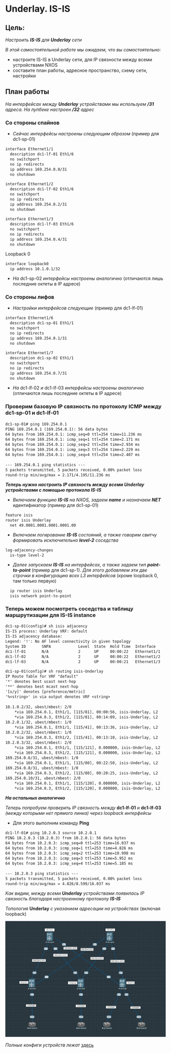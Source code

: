 # Underlay. IS-IS
## **Цель:**
_Настроить **IS-IS** для **Underlay** сети_

_В этой самостоятельной работе мы ожидаем, что вы самостоятельно:_
- настроите IS-IS в Underlay сети, для IP связности между всеми устройствами NXOS
- составите план работы, адресное пространство, схему сети, настройки
  
## **План работы**
_На интерфейсах между __Underlay__ устройствами мы используем __/31__ адреса. На лупбеке настроен __/32__ адрес_

### **Со стороны спайнов**

* _Сейчас интерфейсы настроены следующим образом_ (пример для dc1-sp-01)
```
interface Ethernet1/1
  description dc1-lf-01 Eth1/6
  no switchport
  no ip redirects
  ip address 169.254.0.0/31
  no shutdown
```
```
interface Ethernet1/2
  description dc1-lf-02 Eth1/6
  no switchport
  no ip redirects
  ip address 169.254.0.2/31
  no shutdown
```
```
interface Ethernet1/3
  description dc1-lf-03 Eth1/6
  no switchport
  no ip redirects
  ip address 169.254.0.4/31
  no shutdown
```
Loopback 0
```
interface loopback0
  ip address 10.1.0.1/32
```
* _На_ dc1-sp-02 _интерфейсы настроены аналогично_ (отличаются лишь последние октеты в IP адресе)

### **Со стороны лифов**

* _Настройки интерфейсов следующие_ (пример для dc1-lf-01)
```
interface Ethernet1/6
  description dc1-sp-01 Eth1/1
  no switchport
  no ip redirects
  ip address 169.254.0.1/31
  no shutdown
```
```
interface Ethernet1/7
  description dc1-sp-02 Eth1/1
  no switchport
  no ip redirects
  ip address 169.254.0.7/31
  no shutdown
```
* _На_ dc1-lf-02 _и_ dc1-lf-03 _интерфейсы настроены аналогично_ (отличаются лишь последние октеты в IP адресе)

### **Проверим базовую IP связность по протоколу ICMP между dc1-sp-01 и dc1-lf-01**

```
dc1-sp-01# ping 169.254.0.1
PING 169.254.0.1 (169.254.0.1): 56 data bytes
64 bytes from 169.254.0.1: icmp_seq=0 ttl=254 time=11.236 ms
64 bytes from 169.254.0.1: icmp_seq=1 ttl=254 time=2.171 ms
64 bytes from 169.254.0.1: icmp_seq=2 ttl=254 time=2.934 ms
64 bytes from 169.254.0.1: icmp_seq=3 ttl=254 time=2.229 ms
64 bytes from 169.254.0.1: icmp_seq=4 ttl=254 time=2.407 ms

--- 169.254.0.1 ping statistics ---
5 packets transmitted, 5 packets received, 0.00% packet loss
round-trip min/avg/max = 2.171/4.195/11.236 ms
```

___Теперь нужно настроить IP связность между всеми Underlay устройствами с помощью протокола IS-IS___
* _Включаем функцию_ ***IS-IS*** _на NXOS, задаем ***name*** и назначаем_ ***NET*** идентификатор (пример для dc1-sp-01)
```
feature isis
router isis Underlay
  net 49.0001.0001.0001.0001.00
```
* _Включаем логирование_ ***IS-IS*** _состояний, а также говорим свитчу формировать исключительно_ ***level-2*** _соседства_
```
log-adjacency-changes
  is-type level-2
```
* _Далее запускаем ***IS-IS*** на интерфейсах, а также задаем тип_ ***point-to-point*** (пример для dc1-sp-1). _Для этого добавляем эти две строчки в конфигурацию всех L3 интерфейсов_ (кроме loopback 0, там только первую)
```
  ip router isis Underlay
  isis network point-to-point
```

### **Теперь можем посмотреть соседства и таблицу маршрутизации для IS-IS instance**

```
dc1-sp-01(config)# sh isis adjacency
IS-IS process: Underlay VRF: default
IS-IS adjacency database:
Legend: '!': No AF level connectivity in given topology
System ID       SNPA            Level  State  Hold Time  Interface
dc1-lf-01       N/A             2      UP     00:00:22   Ethernet1/1
dc1-lf-02       N/A             2      UP     00:00:22   Ethernet1/2
dc1-lf-03       N/A             2      UP     00:00:21   Ethernet1/3

```
```
dc1-sp-01(config)# sh routing isis-Underlay
IP Route Table for VRF "default"
'*' denotes best ucast next-hop
'**' denotes best mcast next-hop
'[x/y]' denotes [preference/metric]
'%<string>' in via output denotes VRF <string>

10.1.0.2/32, ubest/mbest: 2/0
    *via 169.254.0.1, Eth1/1, [115/81], 00:00:56, isis-Underlay, L2
    *via 169.254.0.3, Eth1/2, [115/81], 00:14:09, isis-Underlay, L2
10.2.0.1/32, ubest/mbest: 1/0
    *via 169.254.0.1, Eth1/1, [115/41], 00:13:36, isis-Underlay, L2
10.2.0.2/32, ubest/mbest: 1/0
    *via 169.254.0.3, Eth1/2, [115/41], 00:13:10, isis-Underlay, L2
10.2.0.3/32, ubest/mbest: 2/0
    *via 169.254.0.1, Eth1/1, [115/121], 0.000000, isis-Underlay, L2
    *via 169.254.0.3, Eth1/2, [115/121], 0.000000, isis-Underlay, L2
169.254.0.6/31, ubest/mbest: 1/0
    *via 169.254.0.1, Eth1/1, [115/80], 00:22:50, isis-Underlay, L2
169.254.0.8/31, ubest/mbest: 1/0
    *via 169.254.0.3, Eth1/2, [115/80], 00:20:25, isis-Underlay, L2
169.254.0.10/31, ubest/mbest: 2/0
    *via 169.254.0.1, Eth1/1, [115/120], 0.000000, isis-Underlay, L2
    *via 169.254.0.3, Eth1/2, [115/120], 0.000000, isis-Underlay, L2
```
___На остальных аналогично___

_Теперь попробуем проверить IP связность между_ **dc1-lf-01** и **dc1-lf-03** _(между которыми нет прямого линка) через loopback интерфейсы_
* Для этого выполним команду **Ping**
```
dc1-lf-01# ping 10.2.0.3 source 10.2.0.1
PING 10.2.0.3 (10.2.0.3) from 10.2.0.1: 56 data bytes
64 bytes from 10.2.0.3: icmp_seq=0 ttl=253 time=16.037 ms
64 bytes from 10.2.0.3: icmp_seq=1 ttl=253 time=4.826 ms
64 bytes from 10.2.0.3: icmp_seq=2 ttl=253 time=10.998 ms
64 bytes from 10.2.0.3: icmp_seq=3 ttl=253 time=5.952 ms
64 bytes from 10.2.0.3: icmp_seq=4 ttl=253 time=5.185 ms

--- 10.2.0.3 ping statistics ---
5 packets transmitted, 5 packets received, 0.00% packet loss
round-trip min/avg/max = 4.826/8.599/16.037 ms
```
_Как видим, между всеми **Underlay** устройствами появилась IP связность благодаря настроенному протоколу **IS-IS**_

_Топология_ **Underlay** _с указанием адресации на устройствах_ (включая loopback)



 ![image](topology.JPG)

_Полные конфиги устройств лежат_ [здесь](https://github.com/dontmesswithnets/study_otus/tree/main/home_work_3/configs)